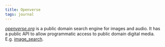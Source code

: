 ```yaml
---
title: Openverse
tags: journal
---
```

[<cite>openverse.org</cite>](https://openverse.org) is a public domain search engine for  images and audio. It has a public API to allow programmatic access to public domain digital media. E.g. [image_search](https://api.openverse.engineering/v1/#operation/image_search).